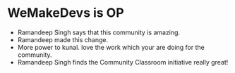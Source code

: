 # WeMakeDevs is OP

- Ramandeep Singh says that this community is amazing.
- Ramandeep made this change.
- More power to kunal. love the work which your are doing for the community.
- Ramandeep Singh finds the Community Classroom initiative really great!
